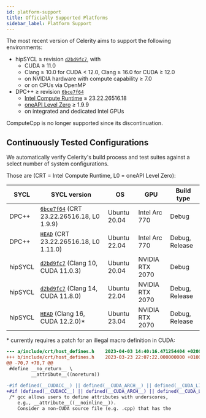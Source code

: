 ```yaml
---
id: platform-support
title: Officially Supported Platforms
sidebar_label: Platform Support
---
```


The most recent version of Celerity aims to support the following environments:

* hipSYCL ≥ revision [`d2bd9fc7`](https://github.com/illuhad/hipSYCL/commit/d2bd9fc7), with
  * CUDA ≥ 11.0
  * Clang ≥ 10.0 for CUDA &lt; 12.0, Clang ≥ 16.0 for CUDA ≥ 12.0
  * on NVIDIA hardware with compute capability ≥ 7.0
  * or on CPUs via OpenMP
* DPC++ ≥ revision [`6bce7f64`](https://github.com/intel/llvm/commit/61e51015)
  * [Intel Compute Runtime](https://github.com/intel/compute-runtime) ≥ 23.22.26516.18
  * [oneAPI Level Zero](https://github.com/oneapi-src/level-zero) ≥ 1.9.9
  * on integrated and dedicated Intel GPUs

ComputeCpp is no longer supported since its discontinuation.

## Continuously Tested Configurations

We automatically verify Celerity's build process and test suites against a select number of system configurations.

Those are (CRT = Intel Compute Runtime, L0 = oneAPI Level Zero):

| SYCL       | SYCL version                                                                                   | OS           | GPU             | Build type     |
|------------|--------------------------------------------------------------------------------------------|--------------|-----------------|----------------|
| DPC++      | [`6bce7f64`](https://github.com/intel/llvm/commit/61e51015) (CRT 23.22.26516.18, L0 1.9.9) | Ubuntu 20.04 | Intel Arc 770   | Debug          |
| DPC++      | [`HEAD`](https://github.com/intel/llvm/) (CRT 23.22.26516.18, L0 1.11.0)                   | Ubuntu 22.04 | Intel Arc 770   | Debug, Release |
| hipSYCL    | [`d2bd9fc7`](https://github.com/illuhad/hipSYCL/commit/d2bd9fc7) (Clang 10, CUDA 11.0.3)   | Ubuntu 20.04 | NVIDIA RTX 2070 | Debug          |
| hipSYCL    | [`d2bd9fc7`](https://github.com/illuhad/hipSYCL/commit/d2bd9fc7) (Clang 14, CUDA 11.8.0)   | Ubuntu 22.04 | NVIDIA RTX 2070 | Debug, Release |
| hipSYCL    | [`HEAD`](https://github.com/illuhad/hipSYCL) (Clang 16, CUDA 12.2.0)\*                     | Ubuntu 23.04 | NVIDIA RTX 2070 | Debug, Release |

\* currently requires a patch for an illegal macro definition in CUDA:

```diff
--- a/include/crt/host_defines.h	2023-04-03 14:40:16.471254404 +0200
+++ b/include/crt/host_defines.h	2023-03-23 22:07:22.000000000 +0100
@@ -70,7 +70,7 @@
 #define __no_return__ \
         __attribute__((noreturn))
         
-#if defined(__CUDACC__) || defined(__CUDA_ARCH__) || defined(__CUDA_LIBDEVICE__)
+#if (defined(__CUDACC__) || defined(__CUDA_ARCH__) || defined(__CUDA_LIBDEVICE__)) && !defined(__clang__)
 /* gcc allows users to define attributes with underscores, 
    e.g., __attribute__((__noinline__)).
    Consider a non-CUDA source file (e.g. .cpp) that has the 

```